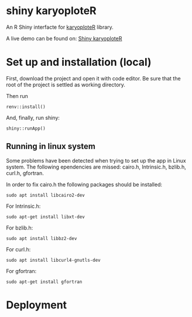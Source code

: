 # shiny karyoploteR

An R Shiny interfacte for <a href="http://bioconductor.org/packages/release/bioc/html/karyoploteR.html#:~:text=karyoploteR%20creates%20karyotype%20plots%20of,coordinates%20into%20the%20plot%20coordinates." target="_blank">karyoploteR</a> library.

A live demo can be found on: <a href="https://mcocam.shinyapps.io/karyo_1/" target="_blank">Shiny karyoploteR</a>

# Set up and installation (local)

First, download the project and open it with code editor. Be sure that the root of the project is settled as working directory.

Then run 
```
renv::install()
```
  
And, finally, run shiny:
```
shiny::runApp()
```

## Running in linux system

Some problems have been detected when trying to set up the app in Linux system. The following ependencies are missed: cairo.h, Intrinsic.h, bzlib.h, curl.h, gfortran.

In order to fix cairo.h the following packages should be installed:

```
sudo apt install libcairo2-dev
```

For Intrinsic.h:

```
sudo apt-get install libxt-dev
```

For bzlib.h:

```
sudo apt install libbz2-dev
```

For curl.h:

```
sudo apt install libcurl4-gnutls-dev
```

For gfortran:

```
sudo apt-get install gfortran
```

# Deployment
